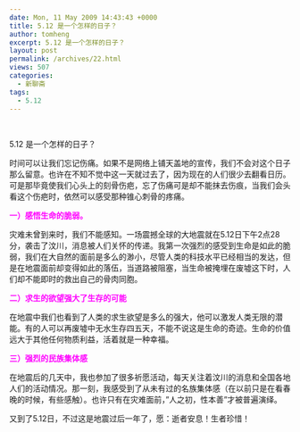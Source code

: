 ```yaml
---
date: Mon, 11 May 2009 14:43:43 +0000
title: 5.12 是一个怎样的日子？
author: tomheng
excerpt: 5.12 是一个怎样的日子？
layout: post
permalink: /archives/22.html
views: 507
categories:
  - 新聊斋
tags:
  - 5.12
---
```

 

<div id="attachment_24" style="width: 310px" class="wp-caption alignleft">
  <p class="wp-caption-text">
    5.12 是一个怎样的日子？
  </p>
</div>

时间可以让我们忘记伤痛。如果不是网络上铺天盖地的宣传，我们不会对这个日子那么留意。也许在不知不觉中这一天就过去了，因为现在的人们很少去翻看日历。可是那毕竟使我们心头上的刻骨伤疤，忘了伤痛可是却不能抹去伤痕，当我们会头看这个伤疤时，依然可以感受那种锥心刺骨的疼痛。

<span style="color: #ff00ff;"><strong>一）感悟生命的脆弱。</strong></span>

灾难未曾到来时，我们不能感知。一场震撼全球的大地震就在5.12日下午2点28分，袭击了汶川，消息被人们关怀的传递。我第一次强烈的感受到生命是如此的脆弱，我们在大自然的面前是多么的渺小，尽管人类的科技水平已经相当的发达，但是在地震面前却变得如此的落伍，当道路被阻塞，当生命被掩埋在废墟这下时，人们却不能即时的救出自己的骨肉同胞。

**<span style="color: #ff00ff;">二）求生的欲望强大了生存的可能</span>**

在地震中我们也看到了人类的求生欲望是多么的强大，他可以激发人类无限的潜能。有的人可以再废墟中无水生存四五天，不能不说这是生命的奇迹。生命的价值远大于其他任何物质利益，活着就是一种幸福。

<span style="color: #ff00ff;"><strong>三）强烈的民族集体感</strong></span>

在地震后的几天中，我也参加了很多祈愿活动，每天关注着汶川的消息和全国各地人们的活动情况。那一刻，我感受到了从未有过的名族集体感（在以前只是在看春晚的时候，有些感触）。也许只有在灾难面前，&#8221;人之初，性本善&#8221;才被普遍演绎。

又到了5.12日，不过这是地震过后一年了，愿：逝者安息！生者珍惜！
